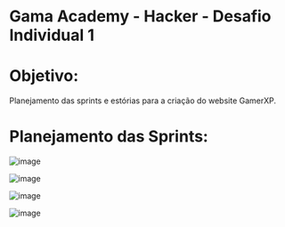 # Gama Academy - Hacker - Desafio Individual 1

# Objetivo:
Planejamento das sprints e estórias para a criação do website GamerXP.

# Planejamento das Sprints:

![image](https://user-images.githubusercontent.com/90806965/133674217-ab8e989f-30ce-4d03-8e4a-29c00739ce61.png)

![image](https://user-images.githubusercontent.com/90806965/133673166-29b36503-4251-42da-bb79-4a88cbf71709.png)

![image](https://user-images.githubusercontent.com/90806965/133673226-3c1bab21-9aeb-49a8-b967-6e389ea63e28.png)

![image](https://user-images.githubusercontent.com/90806965/133673284-20427f87-26f3-4fd3-a303-3e9cba156909.png)









